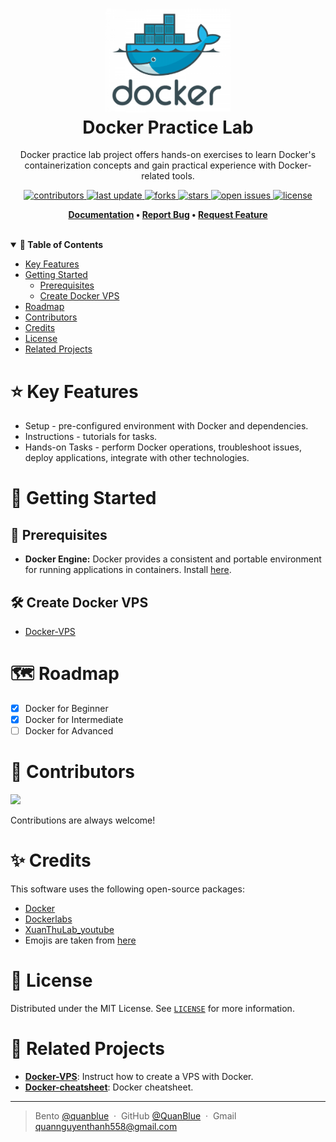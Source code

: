 <h1 align="center">
  <img src="./assets/docker-icon.png" alt="icon" width="200"></img>
  <br>
  <b>Docker Practice Lab</b>
</h1>

<p align="center">Docker practice lab project offers hands-on exercises to learn Docker's containerization concepts and gain practical experience with Docker-related tools.</p>

<!-- Badges -->
<p align="center">
  <a href="https://github.com/QuanBlue/Docker-practice-lab/graphs/contributors">
    <img src="https://img.shields.io/github/contributors/QuanBlue/Docker-practice-lab" alt="contributors" />
  </a>
  <a href="">
    <img src="https://img.shields.io/github/last-commit/QuanBlue/Docker-practice-lab" alt="last update" />
  </a>
  <a href="https://github.com/QuanBlue/Docker-practice-lab/network/members">
    <img src="https://img.shields.io/github/forks/QuanBlue/Docker-practice-lab" alt="forks" />
  </a>
  <a href="https://github.com/QuanBlue/Docker-practice-lab/stargazers">
    <img src="https://img.shields.io/github/stars/QuanBlue/Docker-practice-lab" alt="stars" />
  </a>
  <a href="https://github.com/QuanBlue/Docker-practice-lab/issues/">
    <img src="https://img.shields.io/github/issues/QuanBlue/Docker-practice-lab" alt="open issues" />
  </a>
  <a href="https://github.com/QuanBlue/Docker-practice-lab/blob/main/LICENSE">
    <img src="https://img.shields.io/github/license/QuanBlue/Docker-practice-lab.svg" alt="license" />
  </a>
</p>

<p align="center">
  <b>
      <a href="https://github.com/QuanBlue/Docker-practice-lab">Documentation</a> •
      <a href="https://github.com/QuanBlue/Docker-practice-lab/issues/">Report Bug</a> •
      <a href="https://github.com/QuanBlue/Docker-practice-lab/issues/">Request Feature</a>
  </b>
</p>

<br/>

<details open>
<summary><b>📖 Table of Contents</b></summary>

-  [Key Features](#star-key-features)
-  [Getting Started](#toolbox-getting-started)
   -  [Prerequisites](#pushpin-prerequisites)
   -  [Create Docker VPS](#hammer_and_wrench-create-docker-vps)
-  [Roadmap](#world_map-roadmap)
-  [Contributors](#busts_in_silhouette-contributors)
-  [Credits](#sparkles-credits)
-  [License](#scroll-license)
-  [Related Projects](#link-related-projects)
</details>

# :star: Key Features

-  Setup - pre-configured environment with Docker and dependencies.
-  Instructions - tutorials for tasks.
-  Hands-on Tasks - perform Docker operations, troubleshoot issues, deploy applications, integrate with other technologies.

# :toolbox: Getting Started

## :pushpin: Prerequisites

-  **Docker Engine:** Docker provides a consistent and portable environment for running applications in containers. Install [here](https://www.docker.com/get-started/).

## :hammer_and_wrench: Create Docker VPS

-  [Docker-VPS](https://github.com/QuanBlue/Docker-VPS)

# :world_map: Roadmap

-  [x] Docker for Beginner
-  [x] Docker for Intermediate
-  [ ] Docker for Advanced

# :busts_in_silhouette: Contributors

<a href="https://github.com/QuanBlue/Docker-Practice-Lab/graphs/contributors">
  <img src="https://contrib.rocks/image?repo=QuanBlue/Docker-Practice-Lab" />
</a>

Contributions are always welcome!

# :sparkles: Credits

This software uses the following open-source packages:

-  [Docker](https://nodejs.org/)
-  [Dockerlabs](https://dockerlabs.collabnix.com/)
-  [XuanThuLab_youtube](https://www.youtube.com/@XuanThuLab)
-  Emojis are taken from [here](https://github.com/arvida/emoji-cheat-sheet.com)

# :scroll: License

Distributed under the MIT License. See <a href="./LICENSE">`LICENSE`</a> for more information.

# :link: Related Projects

-  <u>[**Docker-VPS**](https://github.com/QuanBlue/Docker-VPS)</u>: Instruct how to create a VPS with Docker.
-  <u>[**Docker-cheatsheet**](https://github.com/QuanBlue/Docker-cheatsheet)</u>: Docker cheatsheet.

---

> Bento [@quanblue](https://bento.me/quanblue) &nbsp;&middot;&nbsp;
> GitHub [@QuanBlue](https://github.com/QuanBlue) &nbsp;&middot;&nbsp; Gmail quannguyenthanh558@gmail.com
